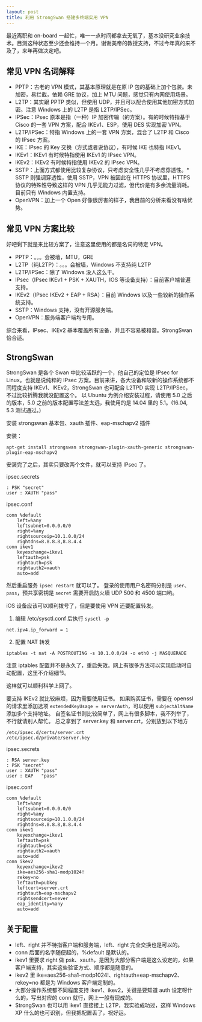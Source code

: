 ```yaml
---
layout: post
title: 利用 StrongSwan 搭建多终端实用 VPN
---
```


最近离职和 on-board 一起忙，唯一一点时间都拿去无氧了，基本没研究业余技术。目测这种状态至少还会维持一个月。谢谢美帝的教授支持，不过今年真的来不及了，来年再做决定吧。

## 常见 VPN 名词解释

* PPTP：古老的 VPN 模式，其基本原理就是在原 IP 包的基础上加个包装。未加密，易拦截，依赖 GRE 协议，加上 MTU 问题，感觉只有内网使用场景。
* L2TP：其实跟 PPTP 类似，但使用 UDP，并且可以配合使用其他加密方式加密。注意 Windows 上的 L2TP 是指 L2TP/IPSec。
* IPSec：IPsec 原本是指（一种）IP 加密传输（的方案）。有的时候特指基于 Cisco 的一套 VPN 方案，配合 IKEv1、ESP，使用 DES 实现加密 VPN。
* L2TP/IPSec：特指 Windows 上的一套 VPN 方案，混合了 L2TP 和 Cisco 的 IPsec 方案。
* IKE：IPsec 的 Key 交换（方式或者说协议），有时候 IKE 也特指 IKEv1。
* IKEv1：IKEv1 有时候特指使用 IKEv1 的 IPsec VPN。
* IKEv2：IKEv2 有时候特指使用 IKEv2 的 IPsec VPN。
* SSTP：上面方式都使用比较复杂协议，只考虑安全性几乎不考虑穿透性。* SSTP 则强调穿透性，使用 SSTP，VPN 被因此在 HTTPS 协议里，HTTPS 协议的特殊性导致这样的 VPN 几乎无能力过滤，但代价是有多余流量消耗。目前只有 Windows 内置支持。
* OpenVPN：加上一个 Open 好像很厉害的样子，我目前的分析来看没有啥优势。

## 常见 VPN 方案比较

好吧剩下就是来比较方案了，注意这里使用的都是名词的特定 VPN。
* PPTP：。。。会被墙，MTU，GRE
* L2TP（纯L2TP）：。。。会被墙，Windows 不支持纯 L2TP
* L2TP/IPSec：除了 Windows 没人这么干。
* IPsec（IPsec IKEv1 + PSK + XAUTH，IOS 等设备支持）：目前客户端普遍支持。
* IKEv2（IPsec IKEv2 + EAP + RSA）：目前 Windows 以及一些较新的操作系统支持。
* SSTP：Windows 支持，没有开源服务端。
* OpenVPN：服务端客户端均专用。

综合来看，IPsec、IKEv2 基本覆盖所有设备，并且不容易被和谐。StrongSwan 恰合适。

## StrongSwan

StrongSwan 是各个 Swan 中比较活跃的一个，他自己的定位是 IPsec for Linux。也就是说纯粹的 IPsec 方案。目前来讲，各大设备和较新的操作系统都不同程度支持 IKEv1、IKEv2，StrongSwan 也可配合 L2TPD 实现 L2TP/IPSec，不过比较折腾我就没配置这个。
以 Ubuntu 为例介绍安装过程，请使用 5.0 之后的版本，5.0 之前的版本配置写法差太远，我使用的是 14.04 里的 5.1。(16.04, 5.3 测试通过。)

安装 strongswan 基本包、xauth 插件、eap-mschapv2 插件

安装：
```
apt-get install strongswan strongswan-plugin-xauth-generic strongswan-plugin-eap-mschapv2
```

安装完了之后，其实只要改两个文件，就可以支持 IPsec 了。

ipsec.secrets
```
: PSK "secret"
user : XAUTH "pass"
```

ipsec.conf
```
conn %default
	left=%any
	leftsubnet=0.0.0.0/0
	right=%any
	rightsourceip=10.1.0.0/24
	rightdns=8.8.8.8,8.8.4.4
conn ikev1
	keyexchange=ikev1
	leftauth=psk
	rightauth=psk
	rightauth2=xauth
	auto=add
```

然后重启服务 `ipsec restart` 就可以了。
登录的使用用户名密码分别是 `user`、`pass`，预共享密钥是 `secret`
需要开启防火墙 UDP 500 和 4500 端口哟。

iOS 设备应该可以顺利拨号了，但是要使用 VPN 还要配置转发。

1. 编辑 /etc/sysctl.conf 后执行 `sysctl -p`
```
net.ipv4.ip_forward = 1
```
2. 配置 NAT 转发
```
iptables -t nat -A POSTROUTING -s 10.1.0.0/24 -o eth0 -j MASQUERADE
```
注意 iptables 配置并不是永久了，重启失效。网上有很多方法可以实现启动时自动配置，这里不介绍细节。

这样就可以顺利科学上网了。

要支持 IKEv2 就比较麻烦，因为需要使用证书。
如果购买证书，需要在 openssl 的请求里添加选项 `extendedKeyUsage = serverAuth`，可以使用 `subjectAltName` 添加多个支持地址。
自签名证书则比较简单了，网上有很多脚本，我不列举了，不行就请别人帮忙。
总之拿到了 server.key 和 server.crt，分别放到以下地方

```
/etc/ipsec.d/certs/server.crt
/etc/ipsec.d/private/server.key
```

ipsec.secrets
```
: RSA server.key
: PSK "secret"
user : XAUTH "pass"
user : EAP   "pass"
```

ipsec.conf
```
conn %default
	left=%any
	leftsubnet=0.0.0.0/0
	right=%any
	rightsourceip=10.1.0.0/24
	rightdns=8.8.8.8,8.8.4.4
conn ikev1
	keyexchange=ikev1
	leftauth=psk
	rightauth=psk
	rightauth2=xauth
	auto=add
conn ikev2
	keyexchange=ikev2
	ike=aes256-sha1-modp1024! 
	rekey=no
	leftauth=pubkey
	leftcert=server.crt
	rightauth=eap-mschapv2
	rightsendcert=never
	eap_identity=%any
	auto=add
```
## 关于配置

* left、right 并不特指客户端和服务端，left、right 完全交换也是可以的。
* conn 后面的名字随便起的，%default 是默认的。
* ikev1 里要求 right 做 psk、xauth，是因为大部分客户端是这么设定的，如果客户端支持，其实这些验证方式、顺序都是随意的。
* ikev2 里 ike=aes256-sha1-modp1024!、rightauth=eap-mschapv2、rekey=no 都是为 Windows 客户端定制的。
* 大部分操作系统都不同程度支持 ikev1、ikev2，关键是要知道 auth 设定呀什么的，写出对应的 conn 就行，网上一般有现成的。
* StrongSwan 也可以用 ikev1 直接接上 L2TP，我实验成功过，这样 Windows XP 什么的也可识别，但我把配置丢了，祝好运。